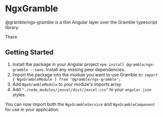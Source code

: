 # NgxGramble

@gramble/ngx-gramble is a thin Angular layer over the Gramble typescript library.

There 

## Getting Started

1. Install the package in your Angular project `npm install @gramble/ngx-gramble --save`. Install any missing peer dependencies.
2. Import the package into the module you want to use Gramble in: `import { NgxGrambleModule } from '@gramble/ngx-gramble';`
3. Add `NgxGrambleModule` to your module's imports array
4. Add `"./node_modules/jexcel/dist/jexcel.css"` to your `angular.json` styles.

You can now import both the `NgxGrambleService` and `NgxGrambleComponent` for use in your application.
